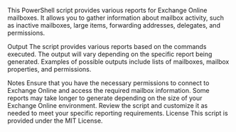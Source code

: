 This PowerShell script provides various reports for Exchange Online mailboxes. It allows you to gather information about mailbox activity, such as inactive mailboxes, large items, forwarding addresses, delegates, and permissions.

Output
The script provides various reports based on the commands executed. The output will vary depending on the specific report being generated. Examples of possible outputs include lists of mailboxes, mailbox properties, and permissions.

Notes
Ensure that you have the necessary permissions to connect to Exchange Online and access the required mailbox information.
Some reports may take longer to generate depending on the size of your Exchange Online environment.
Review the script and customize it as needed to meet your specific reporting requirements.
License
This script is provided under the MIT License.
